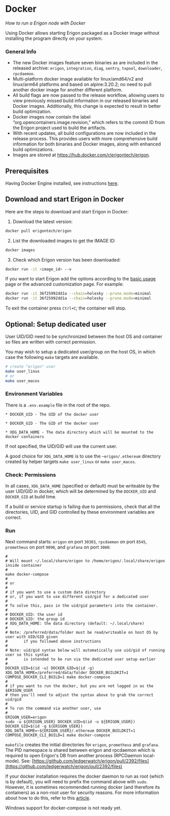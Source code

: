 # Docker
*How to run a Erigon node with Docker*

Using Docker allows starting Erigon packaged as a Docker image without installing the program directly on your system.

### General Info

* The new Docker images feature seven binaries as are included in the released archive: `erigon`, `integration`, `diag`, `sentry`, `txpool`, `downloader`, `rpcdaemon`.
* Multi-platform docker image available for linux/amd64/v2 and linux/arm64 platforms and based on alpine:3.20.2; no need to pull another docker image for another different platform.
* All build flags are now passed to the release workflow, allowing users to view previously missed build information in our released binaries and Docker images. Additionally, this change is expected to result in better build optimization.
* Docker images now contain the label “org.opencontainers.image.revision,” which refers to the commit ID from the Erigon project used to build the artifacts.
* With recent updates, all build configurations are now included in the release process. This provides users with more comprehensive build information for both binaries and Docker images, along with enhanced build optimizations.
* Images are stored at <https://hub.docker.com/r/erigontech/erigon>.


## Prerequisites

Having Docker Engine installed, see instructions [here](https://docs.docker.com/engine/install/).

## Download and start Erigon in Docker

Here are the steps to download and start Erigon in Docker:

1. Download the latest version:

```bash
docker pull erigontech/erigon
```

2. List the downloaded images to get the IMAGE ID:

```bash
docker images
```

3. Check which Erigon version has been downloaded:

```bash
docker run -it <image_id> --v
```

If you want to start Erigon add the options according to the [basic usage](/basic-usage.md) page or the advanced customization page. For example:

```bash
docker run -it 36f25992dd1a --chain=holesky --prune.mode=minimal
docker run -it 36f25992dd1a --chain=holesky --prune.mode=minimal
```

To exit the container press `Ctrl+C`; the container will stop.

## Optional: Setup dedicated user

User UID/GID need to be synchronized between the host OS and container so files are written with correct permission.

You may wish to setup a dedicated user/group on the host OS, in which case the following `make` targets are available.

```bash
# create "erigon" user
make user_linux
# or
make user_macos
```

### Environment Variables

There is a `.env.example` file in the root of the repo.
```
* DOCKER_UID - The UID of the docker user

* DOCKER_GID - The GID of the docker user

* XDG_DATA_HOME - The data directory which will be mounted to the docker containers
```

If not specified, the UID/GID will use the current user.

A good choice for `XDG_DATA_HOME` is to use the `~erigon/.ethereum` directory created by helper targets `make user_linux` or `make user_macos`.

### Check: Permissions

In all cases, `XDG_DATA_HOME` (specified or default) must be writeable by the user UID/GID in docker, which will be determined by the `DOCKER_UID` and `DOCKER_GID` at build time.

If a build or service startup is failing due to permissions, check that all the directories, UID, and GID controlled by these environment variables are correct.

### Run

Next command starts: `erigon` on port `30303`, `rpcdaemon` on port `8545`, `prometheus` on port `9090`, and `grafana` on port `3000`:

```
#
# Will mount ~/.local/share/erigon to /home/erigon/.local/share/erigon inside container
#
make docker-compose
#
# or
#
# if you want to use a custom data directory
# or, if you want to use different uid/gid for a dedicated user
#
# To solve this, pass in the uid/gid parameters into the container.
#
# DOCKER_UID: the user id
# DOCKER_GID: the group id
# XDG_DATA_HOME: the data directory (default: ~/.local/share)
#
# Note: /preferred/data/folder must be read/writeable on host OS by user with UID/GID given
#       if you followed above instructions
#
# Note: uid/gid syntax below will automatically use uid/gid of running user so this syntax
#       is intended to be run via the dedicated user setup earlier
#
DOCKER_UID=$(id -u) DOCKER_GID=$(id -g) XDG_DATA_HOME=/preferred/data/folder DOCKER_BUILDKIT=1 COMPOSE_DOCKER_CLI_BUILD=1 make docker-compose
#
# if you want to run the docker, but you are not logged in as the $ERIGON_USER
# then you'll need to adjust the syntax above to grab the correct uid/gid
#
# To run the command via another user, use
#
ERIGON_USER=erigon
sudo -u ${ERIGON_USER} DOCKER_UID=$(id -u ${ERIGON_USER}) DOCKER_GID=$(id -g ${ERIGON_USER}) XDG_DATA_HOME=~${ERIGON_USER}/.ethereum DOCKER_BUILDKIT=1 COMPOSE_DOCKER_CLI_BUILD=1 make docker-compose
```

`makefile` creates the initial directories for `erigon`, `prometheus` and `grafana`. The PID namespace is shared between erigon and rpcdaemon which is required to open Erigon's DB from another process (RPCDaemon local-mode). See: [https://github.com/ledgerwatch/erigon/pull/2392/files](https://github.com/ledgerwatch/erigon/pull/2392/files)

If your docker installation requires the docker daemon to run as root (which is by default), you will need to prefix the command above with `sudo`. However, it is sometimes recommended running docker (and therefore its containers) as a non-root user for security reasons. For more information about how to do this, refer to this [article](https://docs.docker.com/engine/install/linux-postinstall/#manage-docker-as-a-non-root-user).

<div class="warning">
Windows support for docker-compose is not ready yet.
</div>